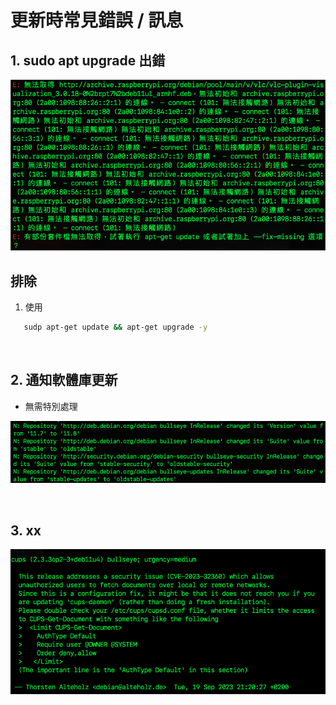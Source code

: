 # 更新時常見錯誤 / 訊息

## 1. sudo apt upgrade 出錯

![](images/img_04.png)

## 排除

1. 使用

```bash
   sudp apt-get update && apt-get upgrade -y
```

</br>

## 2. 通知軟體庫更新
- 無需特別處理

![](images/img_06.png)

</br>

## 3. xx

![](images/img_07.png)

</br>
